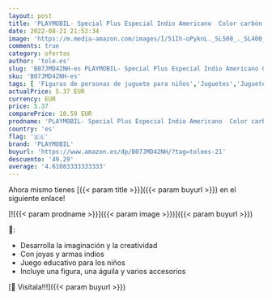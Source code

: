 ```yaml
---
layout: post
title: 'PLAYMOBIL- Special Plus Especial Indio Americano  Color carbón  Talla única  70062 '
date: 2022-08-21 21:52:34
image: 'https://m.media-amazon.com/images/I/51Ih-oPyknL._SL500_._SL400_.jpg'
comments: true
category: ofertas
author: 'tole.es'
slug: 'B07JMD42NH-es PLAYMOBIL- Special Plus Especial Indio Americano Color...'
sku: 'B07JMD42NH-es'
tags: [ 'Figuras de personas de juguete para niños','Juguetes','Juguetes y juegos','Muñecos y figuras','playmobil','playmobil-','🇪🇸', ]
actualPrice: 5.37 EUR
currency: EUR
price: 5.37
comparePrice: 10.59 EUR
prodname: 'PLAYMOBIL- Special Plus Especial Indio Americano  Color carbón  Talla única  70062 '
country: 'es'
flag: '🇪🇸'
brand: 'PLAYMOBIL'
buyurl: 'https://www.amazon.es/dp/B07JMD42NH/?tag=tolees-21'
descuento: '49.29'
average: '4.61083333333333'
---
```


Ahora mismo tienes [{{< param title >}}]({{< param buyurl >}}) en el siguiente enlace!

[![{{< param prodname >}}]({{< param image >}})]({{< param buyurl >}})

🔎:

- Desarrolla la imaginación y la creatividad
- Con joyas y armas indios
- Juego educativo para los niños
- Incluye una figura, una águila y varios accesorios

[🛒 Visítala!!!]({{< param buyurl >}})
